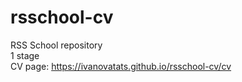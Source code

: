 # rsschool-cv
RSS School repository  
1 stage  
CV page: https://ivanovatats.github.io/rsschool-cv/cv
